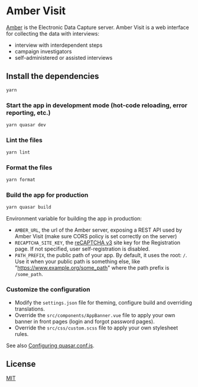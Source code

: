 # Amber Visit

[Amber](https://github.com/obiba/amber) is the Electronic Data Capture server. Amber Visit is a web interface for collecting the data with interviews:

- interview with interdependent steps
- campaign investigators
- self-administered or assisted interviews

## Install the dependencies

```bash
yarn
```

### Start the app in development mode (hot-code reloading, error reporting, etc.)

```bash
yarn quasar dev
```

### Lint the files

```bash
yarn lint
```

### Format the files

```bash
yarn format
```

### Build the app for production

```bash
yarn quasar build
```

Environment variable for building the app in production:

- `AMBER_URL`, the url of the Amber server, exposing a REST API used by Amber Visit (make sure CORS policy is set correctly on the server)
- `RECAPTCHA_SITE_KEY`, the [reCAPTCHA v3](https://developers.google.com/recaptcha/docs/v3) site key for the Registration page. If not specified, user self-registration is disabled.
- `PATH_PREFIX`, the public path of your app. By default, it uses the root: `/`. Use it when your public path is something else, like "https://www.example.org/some_path" where the path prefix is `/some_path`.

### Customize the configuration

- Modify the `settings.json` file for theming, configure build and overriding translations.
- Override the `src/components/AppBanner.vue` file to apply your own banner in front pages (login and forgot password pages).
- Override the `src/css/custom.scss` file to apply your own stylesheet rules.

See also [Configuring quasar.conf.js](https://quasar.dev/quasar-cli/quasar-conf-js).

## License

[MIT](https://mit-license.org/)
